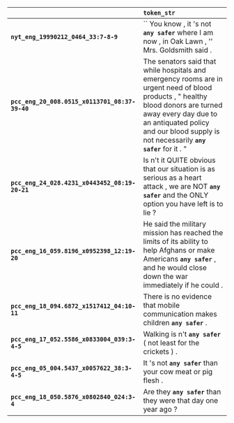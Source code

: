 |                                                | `token_str`                                                                                                                                                                                                                                       |
|:-----------------------------------------------|:--------------------------------------------------------------------------------------------------------------------------------------------------------------------------------------------------------------------------------------------------|
| **`nyt_eng_19990212_0464_33:7-8-9`**           | `` You know , it 's not __`any safer`__ where I am now , in Oak Lawn , '' Mrs. Goldsmith said .                                                                                                                                                   |
| **`pcc_eng_20_008.0515_x0113701_08:37-39-40`** | The senators said that while hospitals and emergency rooms are in urgent need of blood products , " healthy blood donors are turned away every day due to an antiquated policy and our blood supply is not necessarily __`any safer`__ for it . " |
| **`pcc_eng_24_028.4231_x0443452_08:19-20-21`** | Is n't it QUITE obvious that our situation is as serious as a heart attack , we are NOT __`any safer`__ and the ONLY option you have left is to lie ?                                                                                             |
| **`pcc_eng_16_059.8196_x0952398_12:19-20`**    | He said the military mission has reached the limits of its ability to help Afghans or make Americans __`any safer`__ , and he would close down the war immediately if he could .                                                                  |
| **`pcc_eng_18_094.6872_x1517412_04:10-11`**    | There is no evidence that mobile communication makes children __`any safer`__ .                                                                                                                                                                   |
| **`pcc_eng_17_052.5586_x0833004_039:3-4-5`**   | Walking is n't __`any safer`__ ( not least for the crickets ) .                                                                                                                                                                                   |
| **`pcc_eng_05_004.5437_x0057622_38:3-4-5`**    | It 's not __`any safer`__ than your cow meat or pig flesh .                                                                                                                                                                                       |
| **`pcc_eng_18_050.5876_x0802840_024:3-4`**     | Are they __`any safer`__ than they were that day one year ago ?                                                                                                                                                                                   |